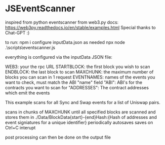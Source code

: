 # JSEventScanner

inspired from python eventscanner from web3.py docs: https://web3py.readthedocs.io/en/stable/examples.html
Special thanks to Chat-GPT :)

to run:
npm i
configure inputData.json as needed
npx node .\scripts\eventscanner.js

everything is configured via the inputData JSON file:

WEB3: your the rpc URL
STARTBLOCK: the first block you wish to scan
ENDBLOCK: the last block to scan
MAXCHUNK: the maximum number of blocks you can scan in 1 request
EVENTNAMES: names of the events you want to check, must match the ABI "name" field
"ABI": ABI's for the contracts you want to scan for
"ADDRESSES": The contract addresses which emit the events

This example scans for all Sync and Swap events for a list of Uniswap pairs.

scans in chunks of MAXCHUNK until all specified blocks are scanned and stores them in ./Data/BlockData{start}-{end}Hash:{Hash of addresses and event signiatures for a unique identifier}
periodically autosaves
saves on Ctrl+C interupt

post processing can then be done on the output file
